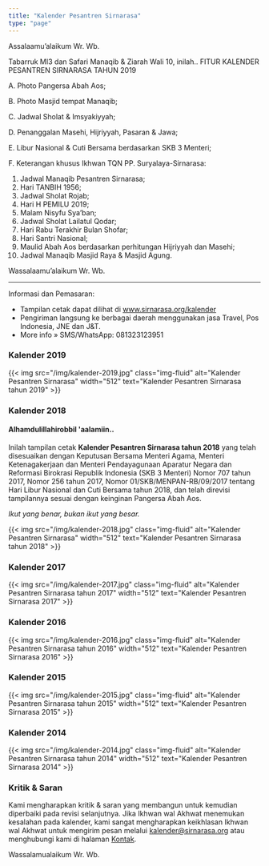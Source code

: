 ```yaml
---
title: "Kalender Pesantren Sirnarasa"
type: "page" 
---
```

Assalaamu’alaikum Wr. Wb.

Tabarruk MI3 dan Safari Manaqib & Ziarah Wali 10, inilah.. 
FITUR KALENDER PESANTREN SIRNARASA TAHUN 2019

A. Photo Pangersa Abah Aos; 

B. Photo Masjid tempat Manaqib; 

C. Jadwal Sholat & Imsyakiyyah; 

D. Penanggalan Masehi, Hijriyyah, Pasaran & Jawa;

E. Libur Nasional & Cuti Bersama berdasarkan SKB 3 Menteri;

F. Keterangan khusus Ikhwan TQN PP. Suryalaya-Sirnarasa:
1. Jadwal Manaqib Pesantren Sirnarasa;
2. Hari TANBIH 1956;
3. Jadwal Sholat Rojab;
4. Hari H PEMILU 2019; 
5. Malam Nisyfu Sya’ban;
6. Jadwal Sholat Lailatul Qodar;
7. Hari Rabu Terakhir Bulan Shofar;
8. Hari Santri Nasional; 
9. Maulid Abah Aos berdasarkan perhitungan Hijriyyah dan Masehi;
10. Jadwal Manaqib Masjid Raya & Masjid Agung. 

Wassalaamu’alaikum Wr. Wb.

------------
Informasi dan Pemasaran:
- Tampilan cetak dapat dilihat di www.sirnarasa.org/kalender
- Pengiriman langsung ke berbagai daerah menggunakan jasa Travel, Pos Indonesia, JNE dan J&T. 
- More info » SMS/WhatsApp: 081323123951

### Kalender 2019

{{< img src="/img/kalender-2019.jpg" class="img-fluid" alt="Kalender Pesantren Sirnarasa" width="512" text="Kalender Pesantren Sirnarasa tahun 2019" >}}

### Kalender 2018

#### Alhamdulillahirobbil 'aalamiin..

Inilah tampilan cetak **Kalender Pesantren Sirnarasa tahun 2018** yang telah disesuaikan dengan Keputusan Bersama Menteri Agama, Menteri Ketenagakerjaan dan Menteri Pendayagunaan Aparatur Negara dan Reformasi Birokrasi Republik Indonesia  (SKB 3 Menteri) Nomor 707 tahun 2017, Nomor 256 tahun 2017, Nomor 01/SKB/MENPAN-RB/09/2017 tentang Hari Libur Nasional dan Cuti Bersama tahun 2018, dan telah direvisi tampilannya sesuai dengan keinginan Pangersa Abah Aos.

_Ikut yang benar, bukan ikut yang besar._

{{< img src="/img/kalender-2018.jpg" class="img-fluid" alt="Kalender Pesantren Sirnarasa" width="512" text="Kalender Pesantren Sirnarasa tahun 2018" >}}

### Kalender 2017

{{< img src="/img/kalender-2017.jpg" class="img-fluid" alt="Kalender Pesantren Sirnarasa tahun 2017" width="512" text="Kalender Pesantren Sirnarasa 2017" >}}

### Kalender 2016

{{< img src="/img/kalender-2016.jpg" class="img-fluid" alt="Kalender Pesantren Sirnarasa tahun 2016" width="512" text="Kalender Pesantren Sirnarasa 2016" >}}

### Kalender 2015

{{< img src="/img/kalender-2015.jpg" class="img-fluid" alt="Kalender Pesantren Sirnarasa tahun 2015" width="512" text="Kalender Pesantren Sirnarasa 2015" >}}

### Kalender 2014

{{< img src="/img/kalender-2014.jpg" class="img-fluid" alt="Kalender Pesantren Sirnarasa tahun 2014" width="512" text="Kalender Pesantren Sirnarasa 2014" >}}

### Kritik & Saran
Kami mengharapkan kritik & saran yang membangun untuk kemudian diperbaiki pada revisi selanjutnya. Jika Ikhwan wal Akhwat menemukan kesalahan pada kalender, kami sangat mengharapkan keikhlasan Ikhwan wal Akhwat untuk mengirim pesan melalui [kalender@sirnarasa.org](mailto:kalender@sirnarasa.org) atau menghubungi kami di halaman [Kontak](/kontak).

Wassalamualaikum Wr. Wb.